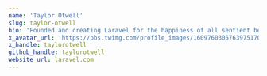 ```yaml
---
name: 'Taylor Otwell'
slug: taylor-otwell
bio: 'Founded and creating Laravel for the happiness of all sentient beings, especially developers. Space pilgrim. 💍 @abigailotwell.'
x_avatar_url: 'https://pbs.twimg.com/profile_images/1609760305763975170/Tx2TVkPI_200x200.jpg'
x_handle: taylorotwell
github_handle: taylorotwell
website_url: laravel.com
---
```

